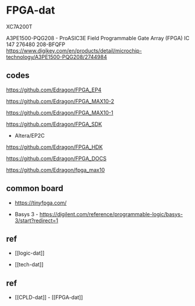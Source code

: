 # FPGA-dat

XC7A200T

A3PE1500-PQG208 - ProASIC3E Field Programmable Gate Array (FPGA) IC 147 276480 208-BFQFP
https://www.digikey.com/en/products/detail/microchip-technology/A3PE1500-PQG208/2744984


## codes 

https://github.com/Edragon/FPGA_EP4

https://github.com/Edragon/FPGA_MAX10-2

https://github.com/Edragon/FPGA_MAX10-1

https://github.com/Edragon/FPGA_SDK
- Altera/EP2C

https://github.com/Edragon/FPGA_HDK

https://github.com/Edragon/FPGA_DOCS

https://github.com/Edragon/fpga_max10




## common board 

- https://tinyfpga.com/

- Basys 3 - https://digilent.com/reference/programmable-logic/basys-3/start?redirect=1



## ref 

- [[logic-dat]]

- [[tech-dat]]


## ref 

- [[CPLD-dat]] - [[FPGA-dat]]